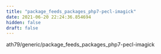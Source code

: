 ```yaml
---
title: "package_feeds_packages_php7-pecl-imagick"
date: 2021-06-20 22:24:36.854694
hidden: false
draft: false
---
```


ath79/generic/package_feeds_packages_php7-pecl-imagick

